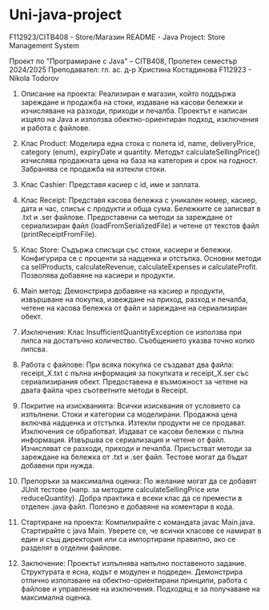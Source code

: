# Uni-java-project
F112923/CITB408 - Store/Магазин
README - Java Project: Store Management System

Проект по "Програмиране с Java" – CITB408, Пролетен семестър 2024/2025
Преподавател: гл. ас. д-р Христина Костадинова
F112923 - Nikola Todorov

1. Описание на проекта: Реализиран е магазин, който поддържа зареждане и продажба на стоки, издаване на касови бележки и изчисляване на разходи, приходи и печалба. Проектът е написан изцяло на Java и използва обектно-ориентиран подход, изключения и работа с файлове.

2. Клас Product: Моделира една стока с полета id, name, deliveryPrice, category (enum), expiryDate и quantity. Методът calculateSellingPrice() изчислява продажната цена на база на категория и срок на годност. Забранява се продажба на изтекли стоки.

3. Клас Cashier: Представя касиер с id, име и заплата.

4. Клас Receipt: Представя касова бележка с уникален номер, касиер, дата и час, списък с продукти и обща сума. Бележките се записват в .txt и .ser файлове. Предоставени са методи за зареждане от сериализиран файл (loadFromSerializedFile) и четене от текстов файл (printReceiptFromFile).

5. Клас Store: Съдържа списъци със стоки, касиери и бележки. Конфигурира се с проценти за надценка и отстъпка. Основни методи са sellProducts, calculateRevenue, calculateExpenses и calculateProfit. Позволява добавяне на касиери и продукти.

6. Main метод: Демонстрира добавяне на касиер и продукти, извършване на покупка, извеждане на приход, разход и печалба, четене на касова бележка от файл и зареждане на сериализиран обект.

7. Изключения: Клас InsufficientQuantityException се използва при липса на достатъчно количество. Съобщението указва точно колко липсва.

8. Работа с файлове: При всяка покупка се създават два файла: receipt\_X.txt с пълна информация за покупката и receipt\_X.ser със сериализирания обект. Предоставена е възможност за четене на двата файла чрез съответните методи в Receipt.

9. Покритие на изискванията: Всички изисквания от условието са изпълнени. Стоки и категории са моделирани. Продажна цена включва надценка и отстъпка. Изтекли продукти не се продават. Изключения се обработват. Издават се касови бележки с пълна информация. Извършва се сериализация и четене от файл. Изчисляват се разходи, приходи и печалба. Присъстват методи за зареждане на бележка от .txt и .ser файл. Тестове могат да бъдат добавени при нужда.

10. Препоръки за максимална оценка: По желание могат да се добавят JUnit тестове (напр. за методите calculateSellingPrice или reduceQuantity). Добра практика е всеки клас да се премести в отделен .java файл. Полезно е добавяне на коментари в кода.

11. Стартиране на проекта: Компилирайте с командата javac Main.java. Стартирайте с java Main. Уверете се, че всички класове се намират в един и същ директория или са импортирани правилно, ако се разделят в отделни файлове.

12. Заключение: Проектът изпълнява напълно поставеното задание. Структурата е ясна, кодът е модулен и подреден. Демонстрира отлично използване на обектно-ориентирани принципи, работа с файлове и управление на изключения. Подходящ е за получаване на максимална оценка.
